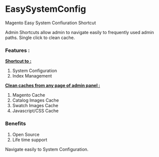 # EasySystemConfig
Magento Easy System Confiuration Shortcut
<p>
	Admin Shortcuts allow admin to navigate easily to frequently used admin paths. Single click to clean cache.
</p>
<h3>
 	Features :
</h3>
<strong><u>Shortcut to : </u></strong>
<ol>
	<li>System Configuration</li>
	<li>Index Management</li>
</ol>

<strong><u>Clean caches from any page of admin panel : </strong></u>
<ol>
	<li>Magento Cache</li>
	<li>Catalog Images Cache</li>
	<li>Swatch Images Cache</li>
	<li>Javascript/CSS Cache</li>
</ol>

<h3>Benefits</h3>
<ol>
	<li>Open Source</li>
	<li>Life time support</li>
</ol>

Navigate easily to System Configuration.
